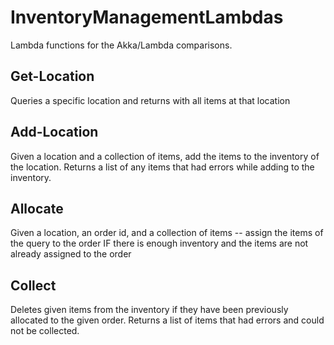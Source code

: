 # InventoryManagementLambdas
Lambda functions for the Akka/Lambda comparisons.

## Get-Location
Queries a specific location and returns with all items at that location

## Add-Location
Given a location and a collection of items, add the items to the inventory of the location.
Returns a list of any items that had errors while adding to the inventory.

## Allocate
Given a location, an order id, and a collection of items -- assign the items of the query to the order IF there is enough inventory and the items are not already assigned to the order

## Collect
Deletes given items from the inventory if they have been previously allocated to the given order.
Returns a list of items that had errors and could not be collected.
